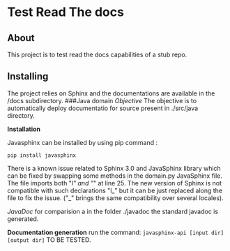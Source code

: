 # Test Read The docs
## About 
This project is to test read the docs capabilities of a stub repo.
## Installing
The project relies on Sphinx and the documentations are available in the /docs
subdirectory.
###Java domain 
*Objective* The objective is to automatically deploy documentatio for source present in 
./src/java directory.

**Installation**

Javasphinx can be installed by using pip command :

`pip install javasphinx`

There is a known issue related to Sphinx 3.0 and JavaSphinx library which can be fixed by swapping some 
methods in the domain.py JavaSphinx file.
The file imports both "_l" and "_" at line 25.
The new version of Sphinx is not compatible with such declarations "l_" but it can be just replaced along the file to fix the issue.
("_" brings the same compatibility over several locales).

*JavaDoc* for comparision a in the folder ./javadoc the standard javadoc is generated.

**Documentation generation** run the command: `javasphinx-api [input dir] [output dir]` TO BE TESTED. 

 


